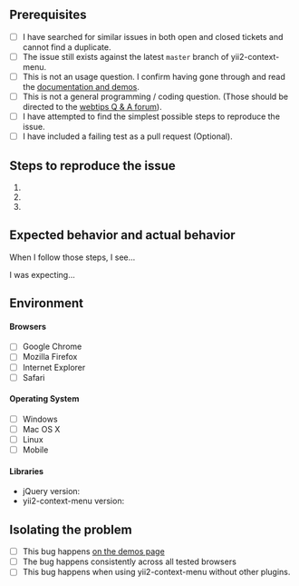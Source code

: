## Prerequisites

- [ ] I have searched for similar issues in both open and closed tickets and cannot find a duplicate.
- [ ] The issue still exists against the latest `master` branch of yii2-context-menu.
- [ ] This is not an usage question. I confirm having gone through and read the [documentation and demos](http://demos.krajee.com/context-menu).
- [ ] This is not a general programming / coding question. (Those should be directed to the [webtips Q & A forum](http://webtips.krajee.com/questions)).
- [ ] I have attempted to find the simplest possible steps to reproduce the issue.
- [ ] I have included a failing test as a pull request (Optional).

## Steps to reproduce the issue

1.
2.
3.

## Expected behavior and actual behavior

When I follow those steps, I see...

I was expecting...

## Environment

#### Browsers

- [ ] Google Chrome
- [ ] Mozilla Firefox
- [ ] Internet Explorer
- [ ] Safari

#### Operating System

- [ ] Windows
- [ ] Mac OS X
- [ ] Linux
- [ ] Mobile

#### Libraries

- jQuery version:
- yii2-context-menu version:

## Isolating the problem

- [ ] This bug happens [on the demos page](https://demos.krajee.com/context-menu)
- [ ] The bug happens consistently across all tested browsers
- [ ] This bug happens when using yii2-context-menu without other plugins.